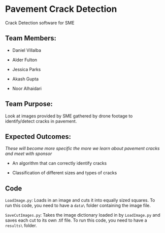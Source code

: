 # Pavement Crack Detection

Crack Detection software for SME

## Team Members:

- Daniel Villalba

- Alder Fulton

- Jessica Parks

- Akash Gupta

- Noor Alhaidari

## Team Purpose:

Look at images provided by SME gathered by drone footage to identify/detect cracks in pavement.

## Expected Outcomes:

*These will become more specific the more we learn about pavement cracks and meet with sponsor*

- An algorithm that can correctly identify cracks

- Classification of different sizes and types of cracks

## Code

`LoadImage.py`: Loads in an image and cuts it into equally sized squares. To run this code,
you need to have a `data\` folder containing the image file.

`SaveCutImages.py`: Takes the image dictionary loaded in by `LoadImage.py` and saves each cut
to its own .tif file. To run this code, you need to have a `results\` folder.
